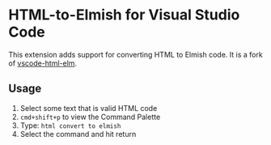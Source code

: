 # HTML-to-Elmish for Visual Studio Code

This extension adds support for converting HTML to Elmish code.  It is a fork of [vscode-html-elm](https://github.com/rubymaniac/vscode-html-to-elm).

## Usage

1. Select some text that is valid HTML code
2. `cmd+shift+p` to view the Command Palette
3. Type: `html convert to elmish`
4. Select the command and hit return
